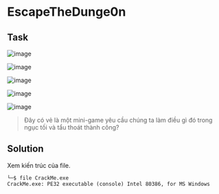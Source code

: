 # EscapeTheDunge0n
## Task
![image](https://user-images.githubusercontent.com/44528004/120316045-30739280-c307-11eb-8c9b-7baecb7a8432.png)  

![image](https://user-images.githubusercontent.com/44528004/120316186-56993280-c307-11eb-96ae-044a9faa2d34.png)  

![image](https://user-images.githubusercontent.com/44528004/120316207-5b5de680-c307-11eb-9029-97aad44dc8f2.png)  

![image](https://user-images.githubusercontent.com/44528004/120316219-60bb3100-c307-11eb-8dfc-42e27f26d7e7.png)  

![image](https://user-images.githubusercontent.com/44528004/120316240-66b11200-c307-11eb-9016-44a6b4eee7d6.png)  

> Đây có vẻ là một mini-game yêu cầu chúng ta làm điều gì đó trong ngục tối và tẩu thoát thành công?  

## Solution
Xem kiến trúc của file.  
```
└─$ file CrackMe.exe
CrackMe.exe: PE32 executable (console) Intel 80386, for MS Windows
```
